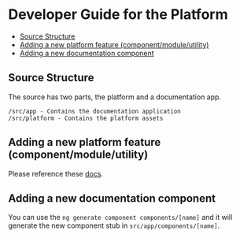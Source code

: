 # Developer Guide for the Platform

- [Source Structure](#source-structure)
- [Adding a new platform feature (component/module/utility)](#adding-a-new-platform-feature-componentmoduleutility)
- [Adding a new documentation component](#adding-a-new-documentation-component)

## Source Structure

The source has two parts, the platform and a documentation app.

```
/src/app - Contains the documentation application
/src/platform - Contains the platform assets
```

## Adding a new platform feature (component/module/utility)

Please reference these [docs](https://github.com/Teradata/covalent/blob/main/src/platform/experimental/README.md).

## Adding a new documentation component

You can use the `ng generate component components/[name]` and it will generate the new component stub in `src/app/components/[name]`.
